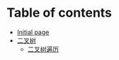 # Table of contents

* [Initial page](README.md)
* [二叉树](untitled/README.md)
  * [二叉树遍历](untitled/untitled.md)

